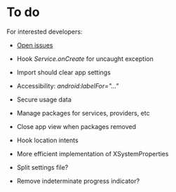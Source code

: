 To do
=====

For interested developers:

* [Open issues](https://github.com/M66B/XPrivacy/issues?state=open)

* Hook *Service.onCreate* for uncaught exception
* Import should clear app settings
* Accessibility: *android:labelFor="..."*
* Secure usage data
* Manage packages for services, providers, etc
* Close app view when packages removed
* Hook location intents
* More efficient implementation of XSystemProperties

* Split settings file?
* Remove indeterminate progress indicator?
